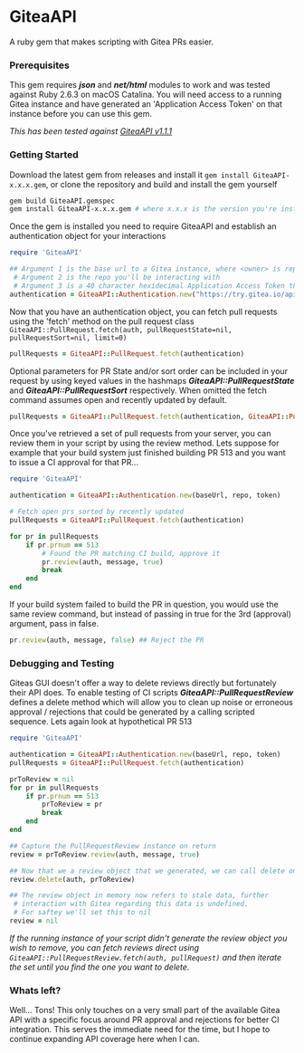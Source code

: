 # GiteaAPI
A ruby gem that makes scripting with Gitea PRs easier. 

### Prerequisites
This gem requires ***json*** and ***net/html*** modules to work and was tested against Ruby 2.6.3 on macOS Catalina.
You will need access to a running Gitea instance and have generated an 'Application Access Token' on that instance before you can use this gem.

_This has been tested against [GiteaAPI v1.1.1](https://try.gitea.io/api/swagger#/)_

### Getting Started
Download the latest gem from releases and install it `gem install GiteaAPI-x.x.x.gem`, or clone the repository and build and install the gem yourself
```bash
gem build GiteaAPI.gemspec
gem install GiteaAPI-x.x.x.gem # where x.x.x is the version you're installing
```

Once the gem is installed you need to require GiteaAPI and establish an authentication object for your interactions
```ruby
require 'GiteaAPI'

## Argument 1 is the base url to a Gitea instance, where <owner> is replaced with the owner of the repository instance
 # Argument 2 is the repo you'll be interacting with
 # Argument 3 is a 40 character hexidecimal Application Access Token that was generated by the Gitea instance you'll be accessing
authentication = GiteaAPI::Authentication.new("https://try.gitea.io/api/v1/repos/<owner>", "<repo name>", "<application token>")
```

Now that you have an authentication object, you can fetch pull requests using the 'fetch' method on the pull request class `GiteaAPI::PullRequest.fetch(auth, pullRequestState=nil, pullRequestSort=nil, limit=0)`

```ruby
pullRequests = GiteaAPI::PullRequest.fetch(authentication)
```

Optional parameters for PR State and/or sort order can be included in your request by using keyed values in the hashmaps ***GiteaAPI::PullRequestState*** and ***GiteaAPI::PullRequestSort*** respectively. When omitted the fetch command assumes open and recently updated by default.
```ruby
pullRequests = GiteaAPI::PullRequest.fetch(authentication, GiteaAPI::PullRequestState["open"], GiteaAPI::PullRequestSort["recentupdate"])
```

Once you've retrieved a set of pull requests from your server, you can review them in your script by using the review method. Lets suppose for example that your build system just finished building PR 513 and you want to issue a CI approval for that PR...
```ruby
require 'GiteaAPI'

authentication = GiteaAPI::Authentication.new(baseUrl, repo, token)

# Fetch open prs sorted by recently updated
pullRequests = GiteaAPI::PullRequest.fetch(authentication)

for pr in pullRequests
	if pr.prnum == 513
		# Found the PR matching CI build, approve it
		pr.review(auth, message, true)
		break
	end
end
```

If your build system failed to build the PR in question, you would use the same review command, but instead of passing in true for the 3rd (approval) argument, pass in false.
```ruby
pr.review(auth, message, false) ## Reject the PR
```

### Debugging and Testing
Giteas GUI doesn't offer a way to delete reviews directly but fortunately their API does. To enable testing of CI scripts ***GiteaAPI::PullRequestReview*** defines a delete method which will allow you to clean up noise or erroneous approval / rejections that could be generated by a calling scripted sequence. Lets again look at hypothetical PR 513

```ruby
require 'GiteaAPI'

authentication = GiteaAPI::Authentication.new(baseUrl, repo, token)
pullRequests = GiteaAPI::PullRequest.fetch(authentication)

prToReview = nil
for pr in pullRequests
	if pr.prnum == 513
		prToReview = pr
		break
	end
end

## Capture the PullRequestReview instance on return
review = prToReview.review(auth, message, true)

## Now that we a review object that we generated, we can call delete on it
review.delete(auth, prToReview)

## The review object in memory now refers to stale data, further 
 # interaction with Gitea regarding this data is undefined. 
 # For saftey we'll set this to nil
review = nil 
```

_If the running instance of your script didn't generate the review object you wish to remove, you can fetch reviews direct using `GiteaAPI::PullRequestReview.fetch(auth, pullRequest)` and then iterate the set until you find the one you want to delete._

### Whats left?
Well... Tons! This only touches on a very small part of the available Gitea API with a specific focus around PR approval and rejections for better CI integration. This serves the immediate need for the time, but I hope to continue expanding API coverage here when I can.